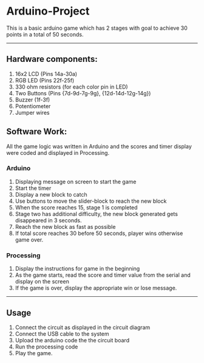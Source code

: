 # Arduino-Project

This is a basic arduino game which has 2 stages with goal to achieve 30 points in a total of 50 seconds.

____

## Hardware components:

1. 16x2 LCD (Pins 14a-30a)
2. RGB LED (Pins 22f-25f)
3. 330 ohm resistors (for each color pin in LED)
4. Two Buttons (Pins {7d-9d-7g-9g}, {12d-14d-12g-14g})
5. Buzzer (1f-3f)
6. Potentiometer
7. Jumper wires


## Software Work:

All the game logic was written in Arduino and the scores and timer display were coded and displayed in Processing.

### Arduino

1. Displaying message on screen to start the game
2. Start the timer
3. Display a new block to catch
4. Use buttons to move the slider-block to reach the new block
5. When the score reaches 15, stage 1 is completed
6. Stage two has additional difficulty, the new block generated gets disappeared in 3 seconds.
7. Reach the new block as fast as possible
8. If total score reaches 30 before 50 seconds, player wins otherwise game over.


### Processing

1. Display the instructions for game in the beginning
2. As the game starts, read the score and timer value from the serial and display on the screen
3. If the game is over, display the appropriate win or lose message.

_____

## Usage
1. Connect the circuit as displayed in the circuit diagram
2. Connect the USB cable to the system
3. Upload the arduino code the the circuit board
4. Run the processing code
5. Play the game.

